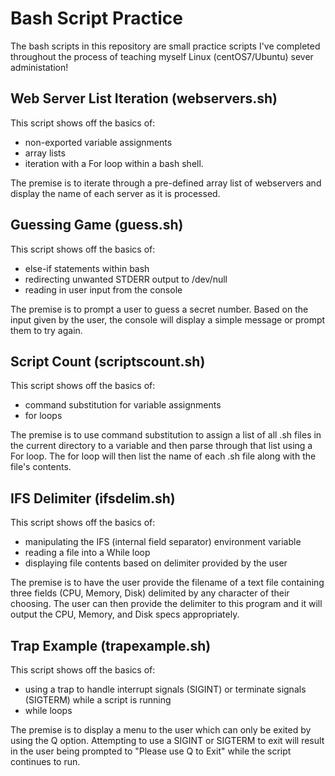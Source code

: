 # Bash Script Practice
The bash scripts in this repository are small practice scripts I've completed throughout the process of teaching myself Linux (centOS7/Ubuntu) sever administation!

## Web Server List Iteration (webservers.sh)
This script shows off the basics of:
- non-exported variable assignments
- array lists
- iteration with a For loop 
within a bash shell. 

The premise is to iterate through a pre-defined array list of webservers and display the name of each server as it is processed.

## Guessing Game (guess.sh)
This script shows off the basics of:
- else-if statements within bash
- redirecting unwanted STDERR output to /dev/null
- reading in user input from the console

The premise is to prompt a user to guess a secret number. Based on the input given by the user, the console will display a simple message or prompt them to try again.

## Script Count (scriptscount.sh)
This script shows off the basics of:
- command substitution for variable assignments
- for loops

The premise is to use command substitution to assign a list of all .sh files in the current directory to a variable and then parse through that list using a For loop. The for loop will then list the name of each .sh file along with the file's contents.

## IFS Delimiter (ifsdelim.sh)
This script shows off the basics of:
- manipulating the IFS (internal field separator) environment variable
- reading a file into a While loop
- displaying file contents based on delimiter provided by the user

The premise is to have the user provide the filename of a text file containing three fields (CPU, Memory, Disk) delimited by any character of their choosing. The user can then provide the delimiter to this program and it will output the CPU, Memory, and Disk specs appropriately.

## Trap Example (trapexample.sh)
This script shows off the basics of:
- using a trap to handle interrupt signals (SIGINT) or terminate signals (SIGTERM) while a script is running
- while loops

The premise is to display a menu to the user which can only be exited by using the Q option. Attempting to use a SIGINT or SIGTERM to exit will result in the user being prompted to "Please use Q to Exit" while the script continues to run.
